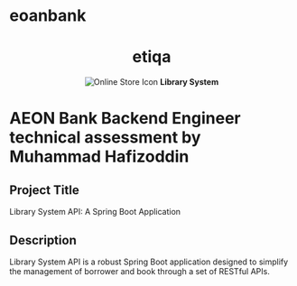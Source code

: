 # eoanbank

<div align="center">
  <h1>etiqa</h1>
  <p><img src="https://img.icons8.com/fluency/96/000000/online-store.png" alt="Online Store Icon"/> <b>Library System</b></p>
</div>

# AEON Bank Backend Engineer technical assessment by Muhammad Hafizoddin

## Project Title
Library System API: A Spring Boot Application 

## Description
Library System API is a robust Spring Boot application designed to simplify the management of borrower and book through a set of RESTful APIs.
